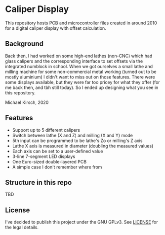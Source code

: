 # Caliper Display

This repository hosts PCB and microcontroller files created in around 2010 for a digital caliper display with offset calculation.

## Background

Back then, I had worked on some high-end lathes (non-CNC) which had glass calipers and the corresponding interface to set offsets via the integrated numblock in school.
When we got ourselves a small lathe and milling machine for some non-commercial metal working (turned out to be mostly aluminium) I didn't want to miss out on those features.
There were some displays available, but they were far too pricey for what they offer (for me back then, and tbh still today).
So I ended up designing what you see in this repository.

Michael Kirsch, 2020

## Features

* Support up to 5 different calipers
* Switch between lathe (X and Z) and milling (X and Y) mode
* 5th input can be programmed to be lathe's Zo or milling's Z axis
* Lathe X axis is measured in diameter (doubling the measured values)
* Each axis can be set to a user-defined value
* 3-line 7-segment LED displays
* One Euro-sized double-layered PCB
* A simple case I don't remember where from

## Structure in this repo

TBD

## License

I've decided to publish this project under the GNU GPLv3. See [LICENSE](./LICENSE) for the legal details.
